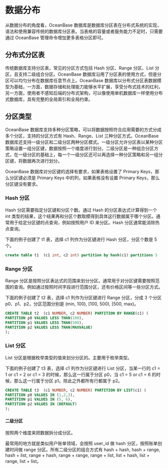 # 数据分布

从数据分布的角度看，OceanBase 数据库是数据库分区表在分布式系统的实现，语法和使用兼容传统的数据库分区表。当表格的容量或者服务能力不足时，只需要通过 OceanBase 管理命令增加更多表格分区即可。

## 分布式分区表

传统数据库支持分区表，常见的分区方式包括 Hash 分区、Range 分区、List 分区，且支持二级组合分区。OceanBase 数据库沿用了分区表的使用方式，但是分区可以均匀分布在数据库任意节点上。OceanBase 数据库以分布式分区表数据模型为基础，一方面，数据存储和处理能力能够水平扩展，享受分布式技术的红利，另一方面，使用者不感知后端的分布式架构，可以像使用单机数据库一样使用分布式数据库，具有完整的全局索引和全局约束。

## 分区类型

OceanBase 数据库支持多种分区策略，可以将数据按照符合应用需要的方式分成多个分区，支持的分区方式有 Hash、Range、List 三种分区方式。OceanBase 数据库还支持一级分区和二级分区两种分区模式。一级分区允许分区表以某种分区策略设置一组分区键，数据按照一个维度进行划分。二级分区是一种组合分区方式，在一级分区的基础上，每一个一级分区还可以再选择一种分区策略和另一组分区键，将数据再次进行划分。

OceanBase 数据库对分区键的选择有要求，如果表格设置了 Primary Keys，那么分区键必须是 Primary Keys 中的列，如果表格没有设置 Primary Keys，那么分区键没有要求。

### Hash 分区

Hash 分区需要指定分区键和分区个数。通过 Hash 的分区表达式计算得到一个 int 类型的结果，这个结果再和分区个数取模得到具体这行数据属于哪个分区。通常用于给定分区键的点查询，例如按照用户 ID 来分区。Hash 分区通常能消除热点查询。

下面的例子创建了 t1 表，选择 c1 列作为分区键进行 Hash 分区，分区个数是 5 个。

```sql
create table t1  (c1 int, c2 int) partition by hash(c1) partitions 5
```

### Range 分区

Range 分区是按照分区表达式的范围来划分分区。通常用于对分区键需要按照范围的查询。例如通过按照时间字段进行范围分区，还有价格区间等一些分区方式。

下面的例子创建了 t2 表，选择 c1 列作为分区键进行 Range 分区，分成 3 个分区 p0、p1、p2，分区范围分别是 (min, 100), \[100, 500), \[500, max)。

```sql
CREATE TABLE t2  (c1 NUMBER, c2 NUMBER) PARTITION BY RANGE(c1) (
PARTITION p0 VALUES LESS THAN(100), 
PARTITION p1 VALUES LESS THAN(500), 
PARTITION p2 VALUES LESS THAN(MAXVALUE)
);
```

### List 分区

List 分区是根据枚举类型的值来划分分区的。主要用于枚举类型。

下面的例子创建了 t3 表，选择 c1 列作为分区键进行 List 分区，当某一行的 c1 = 1 or c1 = 2 or c1 = 3 的时候，那么这一行属于分区 p0，当 c1 = 5 or c1 = 6 的时候，那么这一行属于分区 p1。除此之外都所有行都属于 p2。

```sql
CREATE TABLE t3  (c1 NUMBER, c2 NUMBER) PARTITION BY LIST(c1) (
PARTITION p0 VALUES IN (1,2,3), 
PARTITION p1 VALUES IN (5, 6), 
PARTITION p2 VALUES IN (DEFAULT)
);
```

#### 二级分区

按照两个维度来把数据拆分成分区。

最常用的地方就是类似用户账单领域，会按照 user_id 做 hash 分区，按照账单创建时间做 range 分区。所有二级分区的组合方式有 hash + hash, hash + range, hash + list, range + hash, range + range, range + list, list + hash, list + range, list + list。
